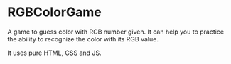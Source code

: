 # RGBColorGame
A game to guess color with RGB number given. It can help you to practice the ability to recognize the color with its RGB value.

It uses pure HTML, CSS and JS.
